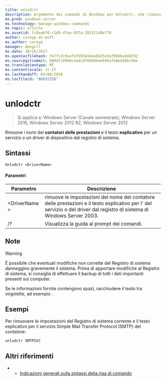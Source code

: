 ```yaml
---
title: unlodctr
description: Argomento dei comandi di Windows per Unlodctr, che rimuove i nomi dei contatori delle prestazioni e il testo esplicativo per un servizio o un driver di dispositivo dal registro di sistema
ms.prod: windows-server
ms.technology: manage-windows-commands
ms.topic: article
ms.assetid: fc8aa6f0-c1d9-47ea-937a-28152148e774
author: coreyp-at-msft
ms.author: coreyp
manager: dongill
ms.date: 10/16/2017
ms.openlocfilehash: fe7fc3c9eafefd59a5daab625e3af06b6addd292
ms.sourcegitcommit: b00d7c8968c4adc8f699dbee694afe6ed36bc9de
ms.translationtype: MT
ms.contentlocale: it-IT
ms.lasthandoff: 04/08/2020
ms.locfileid: "80832258"
---
```

# <a name="unlodctr"></a>unlodctr

>Si applica a: Windows Server (Canale semestrale), Windows Server 2016, Windows Server 2012 R2, Windows Server 2012

Rimuove i nomi dei **contatori delle prestazioni** e il testo **esplicativo** per un servizio o un driver di dispositivo dal registro di sistema.   

## <a name="syntax"></a>Sintassi  
```  
Unlodctr <DriverName>   
```  
#### <a name="parameters"></a>Parametri  
|Parametro|Descrizione|  
|-------|--------|  
|\<DriverName >|rimuove le impostazioni del nome del contatore delle prestazioni e il testo esplicativo per l'<DriverName> del servizio o del driver dal registro di sistema di Windows Server 2003.|  
|/?|Visualizza la guida al prompt dei comandi.|  

## <a name="remarks"></a>Note  
> [!WARNING]  
> È possibile che eventuali modifiche non corrette del Registro di sistema danneggino gravemente il sistema. Prima di apportare modifiche al Registro di sistema, si consiglia di effettuare il backup di tutti i dati importanti presenti sul computer.  

Se le informazioni fornite contengono spazi, racchiudere il testo tra virgolette, ad esempio <DriverName>.  

## <a name="examples"></a><a name=BKMK_Examples></a>Esempi  
Per rimuovere le impostazioni del Registro di sistema corrente e il testo esplicativo per il servizio Simple Mail Transfer Protocol (SMTP) del contatore:  
```  
unlodctr SMTPSVC  
```  
## <a name="additional-references"></a>Altri riferimenti  
-   - [Indicazioni generali sulla sintassi della riga di comando](command-line-syntax-key.md)  
  
